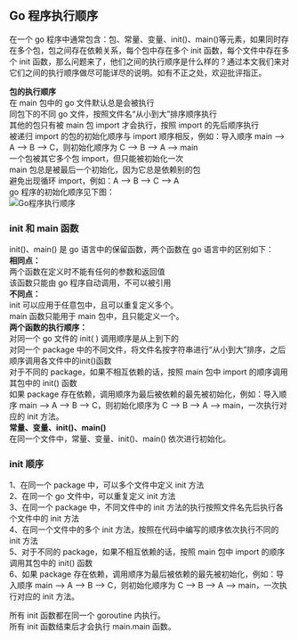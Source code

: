 ## Go 程序执行顺序
在一个 go 程序中通常包含：包、常量、变量、init()、main()等元素，如果同时存在多个包，包之间存在依赖关系，每个包中存在多个 init 函数，每个文件中存在多个 init 函数，那么问题来了，他们之间的执行顺序是什么样的？通过本文我们来对它们之间的执行顺序做尽可能详尽的说明。如有不正之处，欢迎批评指正。  

**包的执行顺序**  
在 main 包中的 go 文件默认总是会被执行  
同包下的不同 go 文件，按照文件名“从小到大”排序顺序执行  
其他的包只有被 main 包 import 才会执行，按照 import 的先后顺序执行  
被递归 import 的包的初始化顺序与 import 顺序相反，例如：导入顺序 main –> A –> B –> C，则初始化顺序为 C –> B –> A –> main  
一个包被其它多个包 import，但只能被初始化一次  
main 包总是被最后一个初始化，因为它总是依赖别的包  
避免出现循环 import，例如：A –> B –> C –> A  
go 程序的初始化顺序见下图：   
![Go程序执行顺序](https://github.com/Yan969/Golang/blob/master/image_1.png)  
### init 和 main 函数
init()、main() 是 go 语言中的保留函数，两个函数在 go 语言中的区别如下：  
**相同点：**  
两个函数在定义时不能有任何的参数和返回值    
该函数只能由 go 程序自动调用，不可以被引用  
**不同点：**  
init 可以应用于任意包中，且可以重复定义多个。  
main 函数只能用于 main 包中，且只能定义一个。  
**两个函数的执行顺序：**  
对同一个 go 文件的 init( ) 调用顺序是从上到下的  
对同一个 package 中的不同文件，将文件名按字符串进行“从小到大”排序，之后顺序调用各文件中的init()函数  
对于不同的 package，如果不相互依赖的话，按照 main 包中 import 的顺序调用其包中的 init() 函数  
如果 package 存在依赖，调用顺序为最后被依赖的最先被初始化，例如：导入顺序 main –> A –> B –> C，则初始化顺序为 C –> B –> A –> main，一次执行对应的 init 方法。  
**常量、变量、init()、main()**  
在同一个文件中，常量、变量、init()、main() 依次进行初始化。

### init 顺序  
1、在同一个 package 中，可以多个文件中定义 init 方法  
2、在同一个 go 文件中，可以重复定义 init 方法  
3、在同一个 package 中，不同文件中的 init 方法的执行按照文件名先后执行各个文件中的 init 方法  
4、在同一个文件中的多个 init 方法，按照在代码中编写的顺序依次执行不同的 init 方法  
5、对于不同的 package，如果不相互依赖的话，按照 main 包中 import 的顺序调用其包中的 init() 函数  
6、如果 package 存在依赖，调用顺序为最后被依赖的最先被初始化，例如：导入顺序 main –> A –> B –> C，则初始化顺序为 C –> B –> A –> main，一次执行对应的 init 方法。    
  
所有 init 函数都在同⼀个 goroutine 内执⾏。   
所有 init 函数结束后才会执⾏ main.main 函数。  

